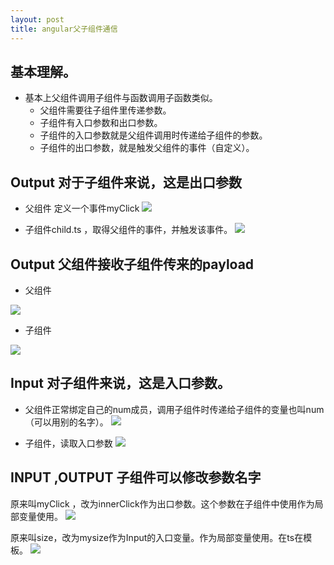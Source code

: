 ```yaml
---
layout: post
title: angular父子组件通信
---
```



## 基本理解。

- 基本上父组件调用子组件与函数调用子函数类似。
  - 父组件需要往子组件里传递参数。
  - 子组件有入口参数和出口参数。
  - 子组件的入口参数就是父组件调用时传递给子组件的参数。
  - 子组件的出口参数，就是触发父组件的事件（自定义）。

## Output 对于子组件来说，这是出口参数

- 父组件 定义一个事件myClick
![](/docs/images/2021-02-25-13-24-54.png)

- 子组件child.ts ，取得父组件的事件，并触发该事件。
![](/docs/images/2021-02-25-13-23-21.png)


## Output 父组件接收子组件传来的payload

- 父组件

![](/docs/images/2021-02-26-11-35-39.png)

- 子组件

![](/docs/images/2021-02-26-11-36-52.png)

## Input 对子组件来说，这是入口参数。

- 父组件正常绑定自己的num成员，调用子组件时传递给子组件的变量也叫num（可以用别的名字）。
![](/docs/images/2021-02-26-10-42-12.png)

- 子组件，读取入口参数
![](/docs/images/2021-02-26-10-47-04.png)

## INPUT ,OUTPUT 子组件可以修改参数名字

原来叫myClick ，改为innerClick作为出口参数。这个参数在子组件中使用作为局部变量使用。
![](/docs/images/2021-02-26-11-41-04.png)

原来叫size，改为mysize作为Input的入口变量。作为局部变量使用。在ts在模板。
![](/docs/images/2021-02-26-11-41-15.png)